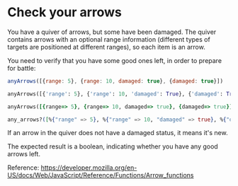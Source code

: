 <h1>Check your arrows</h1>
You have a quiver of arrows, but some have been damaged. The quiver contains arrows with an optional range information (different types of targets are positioned at different ranges), so each item is an arrow.

You need to verify that you have some good ones left, in order to prepare for battle:
```javascript
anyArrows([{range: 5}, {range: 10, damaged: true}, {damaged: true}])
```
```python
anyArrows([{'range': 5}, {'range': 10, 'damaged': True}, {'damaged': True}])
```
```ruby
anyArrows([{range=> 5}, {range=> 10, damaged=> true}, {damaged=> true}])
```
```elixir
any_arrows?([%{"range" => 5}, %{"range" => 10, "damaged" => true}, %{"damaged" => true}])
```

If an arrow in the quiver does not have a damaged status, it means it's new.

The expected result is a boolean, indicating whether you have any good arrows left.

Reference: https://developer.mozilla.org/en-US/docs/Web/JavaScript/Reference/Functions/Arrow_functions